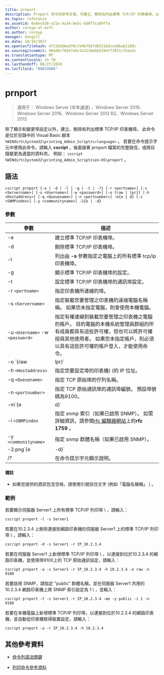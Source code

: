 ```yaml
---
title: prnport
description: Prnport 命令的參考文章，可建立、刪除及列出標準 TCP/IP 印表機埠，以及顯示和變更埠設定。
ms.topic: reference
ms.assetid: 6a0ec638-a21e-4a34-be5c-bd0f7ca89ffe
author: coreyp-at-msft
ms.author: coreyp
manager: dongill
ms.date: 10/16/2017
ms.openlocfilehash: 4723d266ed70c7e9bf56fd65216dcce0bab1188c
ms.sourcegitcommit: 96d46c702e7a9c3a321bbbb5284f73911c7baa3c
ms.translationtype: MT
ms.contentlocale: zh-TW
ms.lasthandoff: 08/27/2020
ms.locfileid: "89033886"
---
```

# <a name="prnport"></a>prnport

> 適用于： Windows Server (半年通道) 、Windows Server 2019、Windows Server 2016、Windows Server 2012 R2、Windows Server 2012

除了顯示和變更埠設定以外，建立、刪除和列出標準 TCP/IP 印表機埠。 此命令是位於目錄中的 Visual Basic 腳本 `%WINdir%\System32\printing_Admin_Scripts\<language>` 。 若要在命令提示字元中使用此命令，請輸入 **cscript** ，後面接著 prnport 檔案的完整路徑，或將目錄變更為適當的資料夾。 例如： `cscript %WINdir%\System32\printing_Admin_Scripts\en-US\prnport` 。

## <a name="syntax"></a>語法

```
cscript prnport {-a | -d | -l | -g | -t | -?} [-r <portname>] [-s <Servername>] [-u <Username>] [-w <password>] [-o {raw | lpr}] [-h <Hostaddress>] [-q <Queuename>] [-n <portnumber>] -m{e | d} [-i <SNMPindex>] [-y <communityname>] -2{e | -d}
```

### <a name="parameters"></a>參數

| 參數 | 描述 |
|--|--|
| -a | 建立標準 TCP/IP 印表機埠。 |
| -d | 刪除標準 TCP/IP 印表機埠。 |
| -l | 列出由 **-s** 參數指定之電腦上的所有標準 tcp/ip 印表機埠。 |
| -g | 顯示標準 TCP/IP 印表機埠的設定。 |
| -t | 設定標準 TCP/IP 印表機埠的通訊埠設定。 |
| -r `<portname>` | 指定印表機所連線的埠。 |
| -s `<Servername>` | 指定裝載您要管理之印表機的遠端電腦名稱稱。 如果您未指定電腦，則會使用本機電腦。 |
| -u `<Username>` -w `<password>` | 指定有權連線到裝載您要管理之印表機之電腦的帳戶。 目的電腦的本機系統管理員群組的所有成員都具有這些許可權，但也可以將許可權授與其他使用者。 如果您未指定帳戶，則必須以具有這些許可權的帳戶登入，才能使用命令。 |
| -o `{raw|lpr}` | 指定埠使用的通訊協定： TCP raw 或 TCP lpr。 TCP 原始通訊協定是 Windows 上比 lpr 通訊協定更高的效能通訊協定。 如果您使用 TCP raw，可以選擇性地使用 **-n** 參數指定埠號碼。 預設埠號碼為9100。 |
| -h `<Hostaddress>` | 指定您要設定埠的印表機)  (的 IP 位址。 |
| -q `<Queuename>` | 指定 TCP 原始埠的佇列名稱。 |
| -n `<portnumber>` | 指定 TCP 原始通訊埠的通訊埠編號。 預設埠號碼為9100。 |
| -m`{e|d}` | 指定是否啟用 SNMP。 參數 **e** 可啟用 SNMP。 參數 **d** 會停用 SNMP。 |
| -i `<SNMPindex` | 指定 snmp 索引（如果已啟用 SNMP）。 如需詳細資訊，請參閱[rfc 編輯器網站](https://www.ietf.org/rfc/rfc1759.txt?number=1759)上的**rfc 1759** 。 |
| -y `<communityname>` | 指定 snmp 群體名稱（如果已啟用 SNMP）。 |
| -2.png`{e|-d}` | 指定是否啟用 TCP lpr 埠的雙重後臺緩衝 (也稱為 respooling) 。 雙任務緩衝是必要的，因為 TCP lpr 必須在傳送至印表機的控制檔案中包含正確的位元組計數，但是通訊協定無法從本機列印提供者取得計數。 因此，當檔案以多工緩衝處理至 TCP lpr 列印佇列時，它也會以多工緩衝處理的方式，在 system32 目錄中作為暫存檔案。 TCP lpr 會決定暫存檔案的大小，並將大小傳送到執行 LPD 的伺服器。 參數 **e** 可啟用雙重後臺緩衝。 參數 **d** 會停用雙重後臺緩衝。 |
| /? | 在命令提示字元顯示說明。 |

#### <a name="remarks"></a>備註

- 如果您提供的資訊包含空格，請使用引號括住文字 (例如「電腦名稱稱」 ) 。

### <a name="examples"></a>範例

若要顯示伺服器 Server1 上所有標準 TCP/IP 列印埠 \\ ，請輸入：

```
cscript prnport -l -s Server1
```

若要在10.2.3.4 上刪除連接到網路印表機的伺服器 Server1 上的標準 TCP/IP 列印埠 \\ ，請輸入：

```
cscript prnport -d -s Server1 -r IP_10.2.3.4
```

若要在伺服器 Server1 上新增標準 TCP/IP 列印埠 \\ ，以連接到位於10.2.3.4 的網路印表機，並使用埠9100上的 TCP 原始通訊協定，請輸入：

```
cscript prnport -a -s Server1 -r IP_10.2.3.4 -h 10.2.3.4 -o raw -n 9100
```

若要啟用 SNMP，請指定 "public" 群體名稱，並在伺服器 Server1 共用的10.2.3.4 網路印表機上將 SNMP 索引設定為 1 \\ ，並輸入：

```
cscript prnport -t -s Server1 -r IP_10.2.3.4 -me -y public -i 1 -n 9100
```

若要在本機電腦上新增標準 TCP/IP 列印埠，以連接到位於10.2.3.4 的網路印表機，並自動從印表機取得裝置設定，請輸入：

```
cscript prnport -a -r IP_10.2.3.4 -h 10.2.3.4
```

## <a name="additional-references"></a>其他參考資料

- [命令列語法關鍵](command-line-syntax-key.md)

- [列印命令參考資料](print-command-reference.md)
